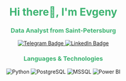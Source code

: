 <div id="header" align="center">  
	<h1 style="color: #3CB371;"> Hi there👋, I'm Evgeny</h1>  
	<h3 style="color: #3CB371;"> Data Analyst from Saint-Petersburg </h3>  
	  
<a href="https://t.me/snakeks" target="_blank">  
		<img src="https://img.shields.io/badge/Telegram-26A5E4?style=flat&logo=telegram&logoColor=lightgreen" alt="Telegram Badge"/>  
	</a>  

<a href="https://www.linkedin.com/in/snakeks" target="_blank">  
		<img src="https://img.shields.io/badge/LinkedIn-0A66C2?style=flat&logo=linkedin&logoColor=lightgreen" alt="LinkedIn Badge"/>  
	</a>  
</div>  

<div align="center">  

<h3 style="color: #3CB371;"> Languages & Technologies </h3>  
	  
<p>  
		<img src="https://img.shields.io/badge/Python-3776AB?style=flat&logo=python&logoColor=white" alt="Python" />  
		<img src="https://img.shields.io/badge/PostgreSQL-4169E1?style=flat&logo=postgresql&logoColor=white" alt="PostgreSQL" />  
		<img src="https://img.shields.io/badge/Microsoft_SQL_Server-CC2927?style=flat&logo=microsoft-sql-server&logoColor=white" alt="MSSQL" />  
		<img src="https://img.shields.io/badge/Power_BI-F2C94C?style=flat&logo=powerbi&logoColor=black" alt="Power BI" />  
</p>  

</div>
<!--
**snakeks/snakeks** is a ✨ _special_ ✨ repository because its `README.md` (this file) appears on your GitHub profile.

	  
<h3 style="color: #3CB371;"> Libraries </h3>  
	  
<p>  
		<img src="https://img.shields.io/badge/Jupyter_Notebook-F37626?style=flat&logo=jupyter&logoColor=white" alt="Jupyter Notebook" />  
		<img src="https://img.shields.io/badge/Pandas-150458?style=flat&logo=pandas&logoColor=white" alt="Pandas" />  
		<img src="https://img.shields.io/badge/SQLAlchemy-6C2E3E?style=flat&logo=sqlalchemy&logoColor=white" alt="SQLAlchemy" /> 
		<img src="https://img.shields.io/badge/Matplotlib-003B57?style=flat&logo=matplotlib&logoColor=white" alt="Matplotlib" />  
		<img src="https://img.shields.io/badge/Seaborn-30B3D0?style=flat&logo=seaborn&logoColor=white" alt="Seaborn" />  
		<img src="https://img.shields.io/badge/Plotly-3B4B6C?style=flat&logo=plotly&logoColor=white" alt="Plotly" />  
		<img src="https://img.shields.io/badge/pyodbc-1D9B49?style=flat&logo=python&logoColor=white" alt="pyodbc" />  
		<img src="https://img.shields.io/badge/psycopg2-0071B5?style=flat&logo=python&logoColor=white" alt="psycopg2" />  
		<img src="https://img.shields.io/badge/scikit--learn-F7931E?style=flat&logo=scikit-learn&logoColor=white" alt="scikit-learn" />  
</p>  

-->
